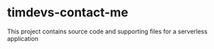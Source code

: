 # timdevs-contact-me

This project contains source code and supporting files for a serverless application 

